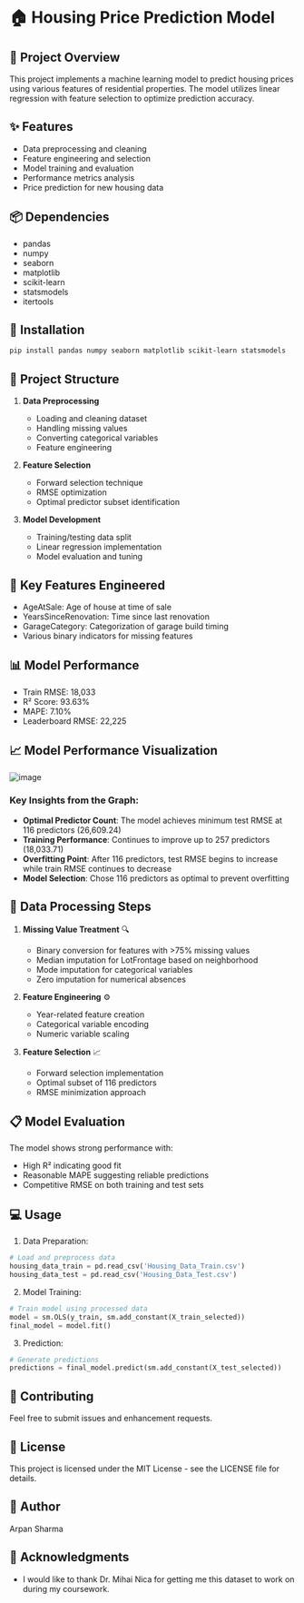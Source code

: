 # 🏠 Housing Price Prediction Model

## 🎯 Project Overview
This project implements a machine learning model to predict housing prices using various features of residential properties. The model utilizes linear regression with feature selection to optimize prediction accuracy.

## ✨ Features
- Data preprocessing and cleaning
- Feature engineering and selection
- Model training and evaluation
- Performance metrics analysis
- Price prediction for new housing data

## 📦 Dependencies
- pandas
- numpy
- seaborn
- matplotlib
- scikit-learn
- statsmodels
- itertools

## 🚀 Installation
```bash
pip install pandas numpy seaborn matplotlib scikit-learn statsmodels
```

## 📁 Project Structure
1. **Data Preprocessing**
   - Loading and cleaning dataset
   - Handling missing values
   - Converting categorical variables
   - Feature engineering

2. **Feature Selection**
   - Forward selection technique
   - RMSE optimization
   - Optimal predictor subset identification

3. **Model Development**
   - Training/testing data split
   - Linear regression implementation
   - Model evaluation and tuning

## 🔧 Key Features Engineered
- AgeAtSale: Age of house at time of sale
- YearsSinceRenovation: Time since last renovation
- GarageCategory: Categorization of garage build timing
- Various binary indicators for missing features

## 📊 Model Performance
- Train RMSE: 18,033
- R² Score: 93.63%
- MAPE: 7.10%
- Leaderboard RMSE: 22,225

## 📈 Model Performance Visualization
![image](https://github.com/user-attachments/assets/dc228d53-1d68-4617-baee-a882d6127e63)


### Key Insights from the Graph:
- **Optimal Predictor Count**: The model achieves minimum test RMSE at 116 predictors (26,609.24)
- **Training Performance**: Continues to improve up to 257 predictors (18,033.71)
- **Overfitting Point**: After 116 predictors, test RMSE begins to increase while train RMSE continues to decrease
- **Model Selection**: Chose 116 predictors as optimal to prevent overfitting

## 🔄 Data Processing Steps
1. **Missing Value Treatment** 🔍
   - Binary conversion for features with >75% missing values
   - Median imputation for LotFrontage based on neighborhood
   - Mode imputation for categorical variables
   - Zero imputation for numerical absences

2. **Feature Engineering** ⚙️
   - Year-related feature creation
   - Categorical variable encoding
   - Numeric variable scaling

3. **Feature Selection** 📈
   - Forward selection implementation
   - Optimal subset of 116 predictors
   - RMSE minimization approach

## 📋 Model Evaluation
The model shows strong performance with:
- High R² indicating good fit
- Reasonable MAPE suggesting reliable predictions
- Competitive RMSE on both training and test sets

## 💻 Usage
1. Data Preparation:
```python
# Load and preprocess data
housing_data_train = pd.read_csv('Housing_Data_Train.csv')
housing_data_test = pd.read_csv('Housing_Data_Test.csv')
```

2. Model Training:
```python
# Train model using processed data
model = sm.OLS(y_train, sm.add_constant(X_train_selected))
final_model = model.fit()
```

3. Prediction:
```python
# Generate predictions
predictions = final_model.predict(sm.add_constant(X_test_selected))
```

## 🤝 Contributing
Feel free to submit issues and enhancement requests.

## 📄 License
This project is licensed under the MIT License - see the LICENSE file for details.

## 👥 Author
Arpan Sharma

## 🙏 Acknowledgments
- I would like to thank Dr. Mihai Nica for getting me this dataset to work on during my coursework.
